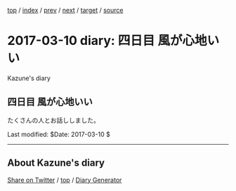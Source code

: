 [top](../index.html) 
 / [index](index.html) 
 / [prev](ig170309.html) 
 / [next](ig170311.html) 
 / [target](https://kazune.github.io/diary/2017/ig170310.html) 
 / [source](https://github.com/kazune/diary/blob/master/2017/ig170310.src.md) 

2017-03-10 diary: 四日目 風が心地いい
=====================================================================================================
Kazune's diary

## 四日目 風が心地いい

たくさんの人とお話ししました。

Last modified: $Date: 2017-03-10 $


----------------------------------------------------------------------------------------------------

## About Kazune's diary

[Share on Twitter](https://twitter.com/intent/tweet?hashtags=igapyon%2Cdiary%2C%E3%81%84%E3%81%8C%E3%81%B4%E3%82%87%E3%82%93&text=%E5%9B%9B%E6%97%A5%E7%9B%AE+%E9%A2%A8%E3%81%8C%E5%BF%83%E5%9C%B0%E3%81%84%E3%81%84&url=https%3A%2F%2Fkazune.github.io%2Fdiary%2F2017%2Fig170310.html) / [top](../index.html) / [Diary Generator](https://github.com/igapyon/igapyonv3)

